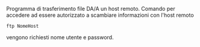 Programma di trasferimento file DA/A un host remoto. Comando per accedere ad essere autorizzato a scambiare informazioni  con l'host remoto
```
ftp NomeHost
```
vengono richiesti nome utente e password.
